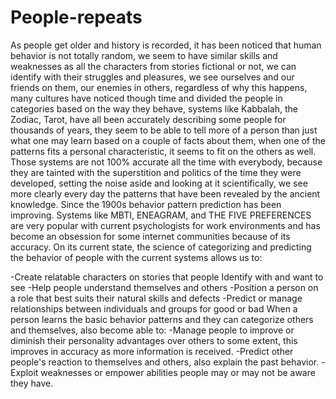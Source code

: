 # People-repeats

As people get older and history is recorded, it has been noticed that human behavior is not totally random, we seem to have similar skills and weaknesses as all the characters from stories fictional or not, we can identify with their struggles and pleasures, we see ourselves and our friends on them, our enemies in others, regardless of why this happens, many cultures have noticed though time and divided the people in categories based on the way they behave, systems like Kabbalah, the Zodiac, Tarot, have all been accurately describing some people for thousands of years, they seem to be able to tell more of a person than just what one may learn based on a couple of facts about them, when one of the patterns fits a personal characteristic, it seems to fit on the others as well.
Those systems are not 100% accurate all the time with everybody, because they are tainted with the superstition and politics of the time they were developed, setting the noise aside and looking at it scientifically, we see more clearly every day the patterns that have been revealed by the ancient knowledge.
Since the 1900s behavior pattern prediction has been improving. Systems like MBTI, ENEAGRAM, and THE FIVE PREFERENCES are very popular with current psychologists for work environments and has become an obsession for some internet communities because of its accuracy. On its current state, the science of categorizing and predicting the behavior of people with the current systems allows us to:


-Create relatable characters on stories that people Identify with and want to see
 -Help people understand themselves and others 
-Position a person on a role that best suits their natural skills and defects 
-Predict or manage relationships between individuals and groups for good or bad
When a person learns the basic behavior patterns and they can categorize others and themselves, also become able to:
-Manage people to improve or diminish their personality advantages over others to some extent, this improves in accuracy as more information is received. 
-Predict other people's reaction to themselves and others, also explain the past behavior. 
-Exploit weaknesses or empower abilities people may or may not be aware they have.




















































































